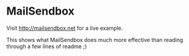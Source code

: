 MailSendbox
===========

Visit http://mailsendbox.net for a live example. 

This shows what MailSendbox does much more effective than reading through a few lines of readme ;)
